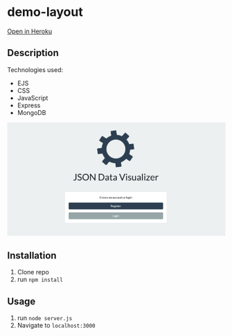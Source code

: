 # demo-layout

<a href="https://shielded-cliffs-38025.herokuapp.com/">Open in Heroku</a>

## Description


Technologies used:
<ul>
  <li>EJS</li>
  <li>CSS</li>
  <li>JavaScript</li>
  <li>Express</li>
  <li>MongoDB</li>
 </ul>

![screenshot](/screenshot.png)

## Installation

1. Clone repo
2. run `npm install`

## Usage

1. run `node server.js`
2. Navigate to `localhost:3000`
